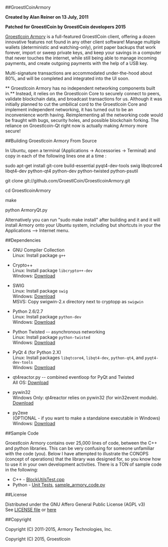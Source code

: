 ##GroestlCoinArmory

**Created by Alan Reiner on 13 July, 2011**

**Patched for GroestlCoin by GroestlCoin developers 2015**

[ Groestlcoin Armory](https://github.com/GroestlCoin/GroestlcoinArmory) is a full-featured GroestlCoin client, offering a dozen innovative features not found in any other client software! Manage multiple wallets (deterministic and watching-only), print paper backups that work forever, import or sweep private keys, and keep your savings in a computer that never touches the internet, while still being able to manage incoming payments, and create outgoing payments with the help of a USB key.

Multi-signature transactions are accommodated under-the-hood about 80%, and will be completed and integrated into the UI soon.

** Groestlcoin Armory has no independent networking components built in.** Instead, it relies on the Groestlcoin Core to securely connect to peers, validate blockchain data, and broadcast transactions for us. Although it was initially planned to cut the umbilical cord to the Groestlcoin Core and implement independent networking, it has turned out to be an inconvenience worth having. Reimplementing all the networking code would be fraught with bugs, security holes, and possible blockchain forking.  The reliance on Groestlcoin-Qt right now is actually making Armory more secure!

##Building Groestlcoin Armory From Source

In Ubuntu, open a terminal (Applications → Accessories → Terminal) and copy in each of the following lines one at a time :

sudo apt-get install git-core build-essential pyqt4-dev-tools swig libqtcore4 libqt4-dev python-qt4 python-dev python-twisted python-psutil

git clone git://github.com/GroestlCoin/GroestlcoinArmory.git

cd GroestlcoinArmory

make

python ArmoryQt.py

Alternatively you can run "sudo make install" after building and it and it will install Armory onto your Ubuntu system, including but shortcuts in your the Applications --> Internet menu.

##Dependencies

* GNU Compiler Collection  
 Linux:   Install package `g++`

* Crypto++  
 Linux:   Install package `libcrypto++-dev`  
 Windows: [Download][Windows Crypto Download]    
  
* SWIG  
 Linux:   Install package `swig`  
 Windows: [Download][Windows SWIG Download]  
 MSVS: Copy swigwin-2.x directory next to cryptopp as `swigwin`  
  
* Python 2.6/2.7  
 Linux:   Install package `python-dev`  
 Windows: [Download][Windows Python Download]  
  
* Python Twisted -- asynchronous networking  
 Linux:   Install package `python-twisted`  
 Windows: [Download][Windows Twisted Download]  
  
* PyQt 4 (for Python 2.X)  
 Linux:   Install packages `libqtcore4`, `libqt4-dev`, `python-qt4`, and `pyqt4-dev-tools`  
 Windows: [Download][Windows QT Download]  
  
* qt4reactor.py -- combined eventloop for PyQt and Twisted  
 All OS:  [Download][QT4 Reactor Download]  

* pywin32  
 Windows Only:  qt4reactor relies on pywin32 (for win32event module). [Download][Windows PyWin Download]  
  
* py2exe  
 (OPTIONAL - if you want to make a standalone executable in Windows)  
 Windows: [Download][Windows Py2Exe Download]  

##Sample Code

Groestlcoin Armory contains over 25,000 lines of code, between the C++ and python libraries.  This can be very confusing for someone unfamiliar with the code (you).  Below I have attempted to illustrate the CONOPS (concept of operations) that the library was designed for, so you know how to use it in your own development activities.  There is a TON of sample code in the following:

* C++ -   [BlockUtilsTest.cpp](cppForSwig/BlockUtilsTest.cpp)
* Python -   [Unit Tests](pytest/), [sample_armory_code.py](extras/sample_armory_code.py)


##License

Distributed under the GNU Affero General Public License (AGPL v3)  
See [LICENSE file](LICENSE) or [here][License]

##Copyright

Copyright (C) 2011-2015, Armory Technologies, Inc.

Copyright (C) 2015, Groestlcoin

[Windows Crypto Download]: http://www.cryptopp.com/#download
[Windows SWIG Download]: http://www.swig.org/download.html
[Windows Python Download]: http://www.python.org/getit/
[Windows Twisted Download]: http://twistedmatrix.com/trac/wiki/Downloads
[Windows QT Download]: http://www.riverbankcomputing.co.uk/software/pyqt/download
[QT4 Reactor Download]: https://launchpad.net/qt4reactor
[Windows PyWin Download]: http://sourceforge.net/projects/pywin32/files/pywin32/
[Windows Py2Exe Download]:  http://www.py2exe.org/
[License]: http://www.gnu.org/licenses/agpl.html
